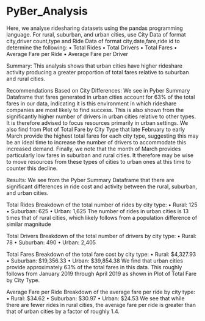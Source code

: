 # PyBer_Analysis
Here, we analyse ridesharing datasets using the pandas programming language. For rural, suburban, and urban cities, use City Data of format city,driver count,type and Ride Data of format city,date,fare,ride id to determine the following:
•	Total Rides
•	Total Drivers
•	Total Fares
•	Average Fare per Ride
•	Average Fare per Driver


Summary:
This analysis shows that urban cities have higher rideshare activity producing a greater proportion of total fares relative to suburban and rural cities.

Recommendations Based on City Differences:
We see in Pyber Summary Dataframe that fares generated in urban cities account for 63% of the total fares in our data, indicating it is this environment in which rideshare companies are most likely to find success. This is also shown from the significantly higher number of drivers in urban cities relative to other types. It is therefore advised to focus resources primarily in urban settings. We also find from Plot of Total Fare by City Type that late February to early March provide the highest total fares for each city type, suggesting this may be an ideal time to increase the number of drivers to accommodate this increased demand. Finally, we note that the month of March provides particularly low fares in suburban and rural cities. It therefore may be wise to move resources from these types of cities to urban ones at this time to counter this decline.


Results:
We see from the Pyber Summary Dataframe that there are significant differences in ride cost and activity between the rural, suburban, and urban cities.

Total Rides
Breakdown of the total number of rides by city type:
•	Rural: 125
•	Suburban: 625
•	Urban: 1,625
The number of rides in urban cities is 13 times that of rural cities, which likely follows from a population difference of similar magnitude


Total Drivers
Breakdown of the total number of drivers by city type:
•	Rural: 78
•	Suburban: 490
•	Urban: 2,405


Total Fares
Breakdown of the total fare cost by city type:
•	Rural: $4,327.93
•	Suburban: $19,356.33
•	Urban: $39,854.38
We find that urban cities provide approximately 63% of the total fares in this data. This roughly follows from January 2019 through April 2019 as shown in Plot of Total Fare by City Type.


Average Fare per Ride
Breakdown of the average fare per ride by city type:
•	Rural: $34.62
•	Suburban: $30.97
•	Urban: $24.53
We see that while there are fewer rides in rural cities, the average fare per ride is greater than that of urban cities by a factor of roughly 1.4.




